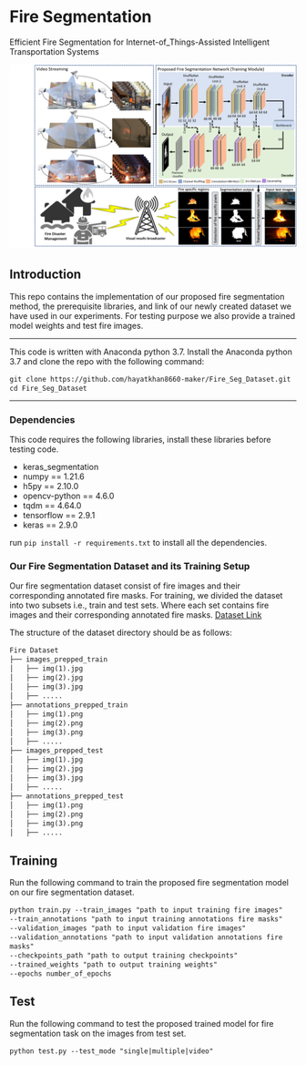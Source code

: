 # Fire Segmentation
Efficient Fire Segmentation for Internet-of_Things-Assisted Intelligent Transportation Systems 

![](readme_images/framework.png)

## Introduction
This repo contains the implementation of our proposed fire segmentation method, the prerequisite libraries, and link of our newly created dataset we have used in our experiments. For testing purpose we also provide a trained model weights and test fire images.

---
This code is written with Anaconda python 3.7. Install the Anaconda python 3.7 and clone the repo with the following command:
```
git clone https://github.com/hayatkhan8660-maker/Fire_Seg_Dataset.git
cd Fire_Seg_Dataset
```

----
### Dependencies
This code requires the following libraries, install these libraries before testing code. 
- keras_segmentation
- numpy == 1.21.6
- h5py == 2.10.0
- opencv-python == 4.6.0
- tqdm == 4.64.0
- tensorflow == 2.9.1
- keras == 2.9.0

run ```pip install -r requirements.txt``` to install all the dependencies. 

### Our Fire Segmentation Dataset and its Training Setup
Our fire segmentation dataset consist of fire images and their corresponding annotated fire masks. For training, we divided the dataset into two subsets i.e., train and test sets. Where each set contains fire images and their corresponding annotated fire masks. [Dataset Link](https://drive.google.com/drive/folders/1Xfq7zLwIwJ4vPx50G-k7j2-ofh1bj3fx?usp=sharing)

The structure of the dataset directory should be as follows:

```
Fire Dataset
├── images_prepped_train
│   ├── img(1).jpg
│   ├── img(2).jpg
│   ├── img(3).jpg
│   ├── .....
├── annotations_prepped_train
│   ├── img(1).png
│   ├── img(2).png
│   ├── img(3).png
│   ├── .....
├── images_prepped_test
│   ├── img(1).jpg
│   ├── img(2).jpg
│   ├── img(3).jpg
│   ├── .....
├── annotations_prepped_test
│   ├── img(1).png
│   ├── img(2).png
│   ├── img(3).png
│   ├── .....

```

## Training
Run the following command to train the proposed fire segmentation model on our fire segmentation dataset.
```
python train.py --train_images "path to input training fire images" 
--train_annotations "path to input training annotations fire masks"
--validation_images "path to input validation fire images"
--validation_annotations "path to input validation annotations fire masks"
--checkpoints_path "path to output training checkpoints"
--trained_weights "path to output training weights"
--epochs number_of_epochs
```

## Test
Run the following command to test the proposed trained model for fire segmentation task on the images from test set.
```
python test.py --test_mode "single|multiple|video"
```
